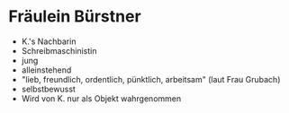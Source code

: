 # Fräulein Bürstner

- K.'s Nachbarin
- Schreibmaschinistin
- jung
- alleinstehend
- "lieb, freundlich, ordentlich, pünktlich, arbeitsam" (laut Frau Grubach)
- selbstbewusst
- Wird von K. nur als Objekt wahrgenommen

